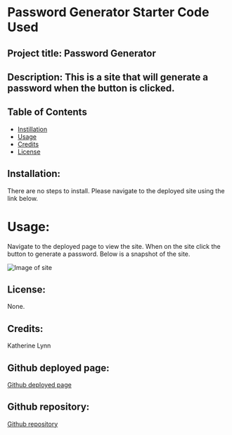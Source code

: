 # Password Generator Starter Code Used

## Project title: Password Generator

## Description: This is a site that will generate a password when the button is clicked.

## Table of Contents
* [Instillation](#installation)
* [Usage](#usage)
* [Credits](#credits)
* [License](#license)


## Installation:

There are no steps to install. Please navigate to the deployed site using the link below.

# Usage: 

Navigate to the deployed page to view the site. When on the site click the button to generate a password. Below is a snapshot of the site.

![Image of site]()

## License: 

None. 


## Credits: 

Katherine Lynn

## Github deployed page: 

[Github deployed page](https://klynn726.github.io/password-generator/)

## Github repository: 

[Github repository](https://github.com/klynn726/password-generator)
